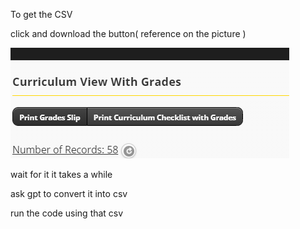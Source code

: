 To get the CSV

click and download the button( reference on the picture )

![/ref_img.png](https://github.com/Bideiro/Grade-Computation/blob/main/ref_img.png)

wait for it it takes a while

ask gpt to convert it into csv

run the code using that csv